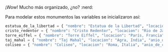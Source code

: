 ¡Wow! Mucho más organizado, ¿no? :nerd:

Para modelar estos monumentos las variables se inicializaron así:

``` python
estatua_de_la_libertad = { "nombre": "Estatua de la Libertad", "locacion": "Nueva York, Estados Unidos de América", "anio_de_construccion": 1886 }
cristo_redentor = { "nombre": "Cristo Redentor", "locacion": "Rio de Janeiro, Brasil", "anio_de_construccion": 1931 }
torre_eiffel = { "nombre": "Torre Eiffel", "locacion": "París, Francia", "anio_de_construccion": 1889 }
taj_mahal = { "nombre": "Taj Mahal", "locacion": "Agra, India", "anio_de_construccion": 1653 }
coliseo = { "nombre": "Coliseo", "locacion": "Roma, Italia", "anio_de_construccion": 80 }
```


